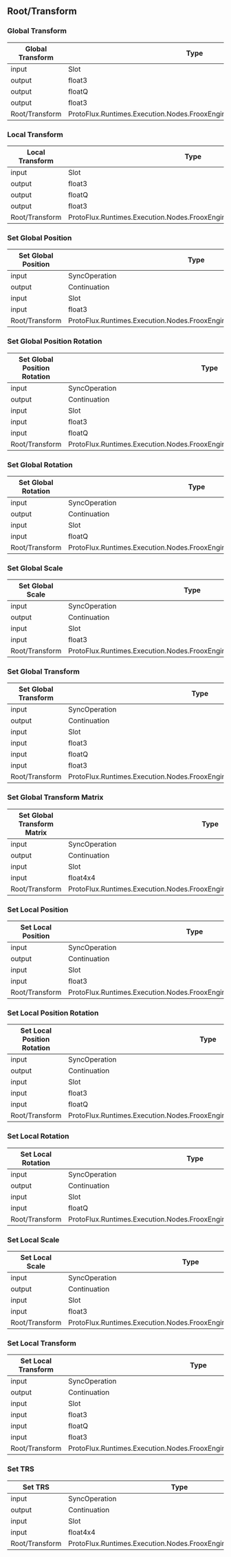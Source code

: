 <!-----------------------------------------------------------------------+
 ! This file has been generated using a script. Do not edit it manually. !
 ! Edit the individual node pages instead.                               !
 +----------------------------------------------------------------------->

## Root/Transform

### Global Transform

<!-- embed:start:ProtoFlux.Runtimes.Execution.Nodes.FrooxEngine.Transform.GlobalTransform -->
<!-- ProtofluxNode:start -->
| Global Transform | Type | Label |
| --- | ---- | ----- |
| input | Slot | Instance |
| output | float3 | GlobalPosition |
| output | floatQ | GlobalRotation |
| output | float3 | GlobalScale |
| Root/Transform | ProtoFlux.Runtimes.Execution.Nodes.FrooxEngine.Transform.GlobalTransform |  |
<!-- ProtofluxNode:end -->
<!-- embed:end:ProtoFlux.Runtimes.Execution.Nodes.FrooxEngine.Transform.GlobalTransform -->


### Local Transform

<!-- embed:start:ProtoFlux.Runtimes.Execution.Nodes.FrooxEngine.Transform.LocalTransform -->
<!-- ProtofluxNode:start -->
| Local Transform | Type | Label |
| --- | ---- | ----- |
| input | Slot | Instance |
| output | float3 | LocalPosition |
| output | floatQ | LocalRotation |
| output | float3 | LocalScale |
| Root/Transform | ProtoFlux.Runtimes.Execution.Nodes.FrooxEngine.Transform.LocalTransform |  |
<!-- ProtofluxNode:end -->
<!-- embed:end:ProtoFlux.Runtimes.Execution.Nodes.FrooxEngine.Transform.LocalTransform -->


### Set Global Position

<!-- embed:start:ProtoFlux.Runtimes.Execution.Nodes.FrooxEngine.Transform.SetGlobalPosition -->
<!-- ProtofluxNode:start -->
| Set Global Position | Type | Label |
| --- | ---- | ----- |
| input | SyncOperation | * |
| output | Continuation | Next |
| input | Slot | Instance |
| input | float3 | Position |
| Root/Transform | ProtoFlux.Runtimes.Execution.Nodes.FrooxEngine.Transform.SetGlobalPosition |  |
<!-- ProtofluxNode:end -->
<!-- embed:end:ProtoFlux.Runtimes.Execution.Nodes.FrooxEngine.Transform.SetGlobalPosition -->


### Set Global Position Rotation

<!-- embed:start:ProtoFlux.Runtimes.Execution.Nodes.FrooxEngine.Transform.SetGlobalPositionRotation -->
<!-- ProtofluxNode:start -->
| Set Global Position Rotation | Type | Label |
| --- | ---- | ----- |
| input | SyncOperation | * |
| output | Continuation | Next |
| input | Slot | Instance |
| input | float3 | Position |
| input | floatQ | Rotation |
| Root/Transform | ProtoFlux.Runtimes.Execution.Nodes.FrooxEngine.Transform.SetGlobalPositionRotation |  |
<!-- ProtofluxNode:end -->
<!-- embed:end:ProtoFlux.Runtimes.Execution.Nodes.FrooxEngine.Transform.SetGlobalPositionRotation -->


### Set Global Rotation

<!-- embed:start:ProtoFlux.Runtimes.Execution.Nodes.FrooxEngine.Transform.SetGlobalRotation -->
<!-- ProtofluxNode:start -->
| Set Global Rotation | Type | Label |
| --- | ---- | ----- |
| input | SyncOperation | * |
| output | Continuation | Next |
| input | Slot | Instance |
| input | floatQ | Rotation |
| Root/Transform | ProtoFlux.Runtimes.Execution.Nodes.FrooxEngine.Transform.SetGlobalRotation |  |
<!-- ProtofluxNode:end -->
<!-- embed:end:ProtoFlux.Runtimes.Execution.Nodes.FrooxEngine.Transform.SetGlobalRotation -->


### Set Global Scale

<!-- embed:start:ProtoFlux.Runtimes.Execution.Nodes.FrooxEngine.Transform.SetGlobalScale -->
<!-- ProtofluxNode:start -->
| Set Global Scale | Type | Label |
| --- | ---- | ----- |
| input | SyncOperation | * |
| output | Continuation | Next |
| input | Slot | Instance |
| input | float3 | Scale |
| Root/Transform | ProtoFlux.Runtimes.Execution.Nodes.FrooxEngine.Transform.SetGlobalScale |  |
<!-- ProtofluxNode:end -->
<!-- embed:end:ProtoFlux.Runtimes.Execution.Nodes.FrooxEngine.Transform.SetGlobalScale -->


### Set Global Transform

<!-- embed:start:ProtoFlux.Runtimes.Execution.Nodes.FrooxEngine.Transform.SetGlobalTransform -->
<!-- ProtofluxNode:start -->
| Set Global Transform | Type | Label |
| --- | ---- | ----- |
| input | SyncOperation | * |
| output | Continuation | Next |
| input | Slot | Instance |
| input | float3 | Position |
| input | floatQ | Rotation |
| input | float3 | Scale |
| Root/Transform | ProtoFlux.Runtimes.Execution.Nodes.FrooxEngine.Transform.SetGlobalTransform |  |
<!-- ProtofluxNode:end -->
<!-- embed:end:ProtoFlux.Runtimes.Execution.Nodes.FrooxEngine.Transform.SetGlobalTransform -->


### Set Global Transform Matrix

<!-- embed:start:ProtoFlux.Runtimes.Execution.Nodes.FrooxEngine.Transform.SetGlobalTransformMatrix -->
<!-- ProtofluxNode:start -->
| Set Global Transform Matrix | Type | Label |
| --- | ---- | ----- |
| input | SyncOperation | * |
| output | Continuation | Next |
| input | Slot | Instance |
| input | float4x4 | Matrix |
| Root/Transform | ProtoFlux.Runtimes.Execution.Nodes.FrooxEngine.Transform.SetGlobalTransformMatrix |  |
<!-- ProtofluxNode:end -->
<!-- embed:end:ProtoFlux.Runtimes.Execution.Nodes.FrooxEngine.Transform.SetGlobalTransformMatrix -->


### Set Local Position

<!-- embed:start:ProtoFlux.Runtimes.Execution.Nodes.FrooxEngine.Transform.SetLocalPosition -->
<!-- ProtofluxNode:start -->
| Set Local Position | Type | Label |
| --- | ---- | ----- |
| input | SyncOperation | * |
| output | Continuation | Next |
| input | Slot | Instance |
| input | float3 | Position |
| Root/Transform | ProtoFlux.Runtimes.Execution.Nodes.FrooxEngine.Transform.SetLocalPosition |  |
<!-- ProtofluxNode:end -->
<!-- embed:end:ProtoFlux.Runtimes.Execution.Nodes.FrooxEngine.Transform.SetLocalPosition -->


### Set Local Position Rotation

<!-- embed:start:ProtoFlux.Runtimes.Execution.Nodes.FrooxEngine.Transform.SetLocalPositionRotation -->
<!-- ProtofluxNode:start -->
| Set Local Position Rotation | Type | Label |
| --- | ---- | ----- |
| input | SyncOperation | * |
| output | Continuation | Next |
| input | Slot | Instance |
| input | float3 | Position |
| input | floatQ | Rotation |
| Root/Transform | ProtoFlux.Runtimes.Execution.Nodes.FrooxEngine.Transform.SetLocalPositionRotation |  |
<!-- ProtofluxNode:end -->
<!-- embed:end:ProtoFlux.Runtimes.Execution.Nodes.FrooxEngine.Transform.SetLocalPositionRotation -->


### Set Local Rotation

<!-- embed:start:ProtoFlux.Runtimes.Execution.Nodes.FrooxEngine.Transform.SetLocalRotation -->
<!-- ProtofluxNode:start -->
| Set Local Rotation | Type | Label |
| --- | ---- | ----- |
| input | SyncOperation | * |
| output | Continuation | Next |
| input | Slot | Instance |
| input | floatQ | Rotation |
| Root/Transform | ProtoFlux.Runtimes.Execution.Nodes.FrooxEngine.Transform.SetLocalRotation |  |
<!-- ProtofluxNode:end -->
<!-- embed:end:ProtoFlux.Runtimes.Execution.Nodes.FrooxEngine.Transform.SetLocalRotation -->


### Set Local Scale

<!-- embed:start:ProtoFlux.Runtimes.Execution.Nodes.FrooxEngine.Transform.SetLocalScale -->
<!-- ProtofluxNode:start -->
| Set Local Scale | Type | Label |
| --- | ---- | ----- |
| input | SyncOperation | * |
| output | Continuation | Next |
| input | Slot | Instance |
| input | float3 | Scale |
| Root/Transform | ProtoFlux.Runtimes.Execution.Nodes.FrooxEngine.Transform.SetLocalScale |  |
<!-- ProtofluxNode:end -->
<!-- embed:end:ProtoFlux.Runtimes.Execution.Nodes.FrooxEngine.Transform.SetLocalScale -->


### Set Local Transform

<!-- embed:start:ProtoFlux.Runtimes.Execution.Nodes.FrooxEngine.Transform.SetLocalTransform -->
<!-- ProtofluxNode:start -->
| Set Local Transform | Type | Label |
| --- | ---- | ----- |
| input | SyncOperation | * |
| output | Continuation | Next |
| input | Slot | Instance |
| input | float3 | Position |
| input | floatQ | Rotation |
| input | float3 | Scale |
| Root/Transform | ProtoFlux.Runtimes.Execution.Nodes.FrooxEngine.Transform.SetLocalTransform |  |
<!-- ProtofluxNode:end -->
<!-- embed:end:ProtoFlux.Runtimes.Execution.Nodes.FrooxEngine.Transform.SetLocalTransform -->


### Set TRS

<!-- embed:start:ProtoFlux.Runtimes.Execution.Nodes.FrooxEngine.Transform.SetTRS -->
<!-- ProtofluxNode:start -->
| Set TRS | Type | Label |
| --- | ---- | ----- |
| input | SyncOperation | * |
| output | Continuation | Next |
| input | Slot | Instance |
| input | float4x4 | TRS |
| Root/Transform | ProtoFlux.Runtimes.Execution.Nodes.FrooxEngine.Transform.SetTRS |  |
<!-- ProtofluxNode:end -->
<!-- embed:end:ProtoFlux.Runtimes.Execution.Nodes.FrooxEngine.Transform.SetTRS -->


